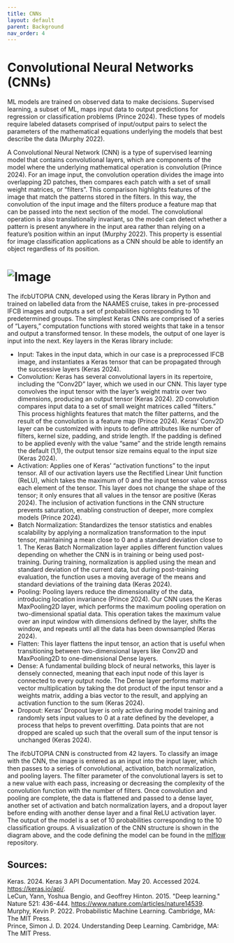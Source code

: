 ```yaml
---
title: CNNs
layout: default
parent: Background
nav_order: 4
---
```


# Convolutional Neural Networks (CNNs)

ML models are trained on observed data to make decisions. Supervised learning, a subset of ML, maps input data to output predictions for regression or classification problems (Prince 2024). These types of models require labeled datasets comprised of input/output pairs to select the parameters of the mathematical equations underlying the models that best describe the data (Murphy 2022). 

A Convolutional Neural Network (CNN) is a type of supervised learning model that contains convolutional layers, which are components of the model where the underlying mathematical operation is convolution (Prince 2024). For an image input, the convolution operation divides the image into overlapping 2D patches, then compares each patch with a set of small weight matrices, or “filters”. This comparison highlights features of the image that match the patterns stored in the filters. In this way, the convolution of the input image and the filters produce a feature map that can be passed into the next section of the model. The convolutional operation is also translationally invariant, so the model can detect whether a pattern is present anywhere in the input area rather than relying on a feature’s position within an input (Murphy 2022). This property is essential for image classification applications as a CNN should be able to identify an object regardless of its position. 

# ![Image](/assets/images/CNN_Structure.png)

The ifcbUTOPIA CNN, developed using the Keras library in Python and trained on labelled data from the NAAMES cruise, takes in pre-processed IFCB images and outputs a set of probabilities corresponding to 10 predetermined groups. The simplest Keras CNNs are comprised of a series of “Layers,” computation functions with stored weights that take in a tensor  and output a transformed tensor. In these models, the output of one layer is input into the next. Key layers in the Keras library include:
-	Input: Takes in the input data, which in our case is a preprocessed IFCB image, and instantiates a Keras tensor that can be propagated through the successive layers (Keras 2024). 
-	Convolution: Keras has several convolutional layers in its repertoire, including  the “Conv2D” layer, which we used in our CNN. This layer type convolves the input tensor with the layer’s weight matrix over two dimensions, producing an output tensor (Keras 2024). 2D convolution compares input data to a set of small weight matrices called “filters.” This process highlights features that match the filter patterns, and the result of the convolution is a feature map (Prince 2024). Keras’ Conv2D layer can be customized with inputs to define attributes like number of filters, kernel size, padding, and stride length. If the padding is defined to be applied evenly with the value “same” and the stride length remains the default (1,1), the output tensor size remains equal to the input size (Keras 2024). 
-	Activation: Applies one of Keras’ “activation functions” to the input tensor. All of our activation layers use the Rectified Linear Unit function (ReLU), which takes the maximum of 0 and the input tensor value across each element of the tensor. This layer does not change the shape of the tensor; it only ensures that all values in the tensor are positive (Keras 2024). The inclusion of activation functions in the CNN structure prevents  saturation, enabling construction of deeper, more complex models (Prince 2024).
-	Batch Normalization: Standardizes the tensor statistics and enables scalability by applying a normalization transformation to the input tensor, maintaining a mean close to 0 and a standard deviation close to 1. The Keras Batch Normalization layer applies different function values depending on whether the CNN is in training or being used post-training. During training, normalization is applied using the mean and standard deviation of the current data, but during post-training evaluation, the function uses a moving average of the means and standard deviations of the training data (Keras 2024). 
-	Pooling: Pooling layers reduce the dimensionality of the data, introducing location invariance (Prince 2024). Our CNN uses the Keras MaxPooling2D layer, which performs the maximum pooling operation on two-dimensional spatial data. This operation takes the maximum value over an input window with dimensions defined by the layer, shifts the window, and repeats until all the data has been downsampled (Keras 2024). 
-	Flatten: This layer flattens the input tensor, an action that is useful when transitioning between two-dimensional layers like Conv2D and MaxPooling2D to one-dimensional Dense layers. 
-	Dense: A fundamental building block of neural networks, this layer is densely connected, meaning that each input node of this layer is connected to every output node. The Dense layer performs matrix-vector multiplication by taking the dot product of the input tensor and a weights matrix, adding a bias vector to the result, and applying an activation function to the sum (Keras 2024).
-	Dropout: Keras’ Dropout layer is only active during model training and randomly sets input values to 0 at a rate defined by the developer, a process that helps to prevent overfitting. Data points that are not dropped are scaled up such that the overall sum of the input tensor is unchanged (Keras 2024).  

The ifcbUTOPIA CNN is constructed from 42 layers. To classify an image with the CNN, the image is entered as an input into the input layer, which then passes to a series of convolutional, activation, batch normalization, and pooling layers. The filter parameter of the convolutional layers is set to a new value with each pass, increasing or decreasing the complexity of the convolution function with the number of filters. Once convolution and pooling are complete, the data is flattened and passed to a dense layer, another set of activation and batch normalization layers, and a dropout layer before ending with another dense layer and a final ReLU activation layer. The output of the model is a set of 10 probabilities corresponding to the 10 classification groups. A visualization of the CNN structure is shown in the diagram above, and the code defining the model can be found in the [mlflow](https://github.com/ifcb-utopia/ml-workflow) repository.


## Sources:  

Keras. 2024. Keras 3 API Documentation. May 20. Accessed 2024. https://keras.io/api/.  
LeCun, Yann, Yoshua Bengio, and Geoffrey Hinton. 2015. "Deep learning." Nature 521: 436-444. https://www.nature.com/articles/nature14539.  
Murphy, Kevin P. 2022. Probabilistic Machine Learning. Cambridge, MA: The MIT Press.  
Prince, Simon J. D. 2024. Understanding Deep Learning. Cambridge, MA: The MIT Press.

